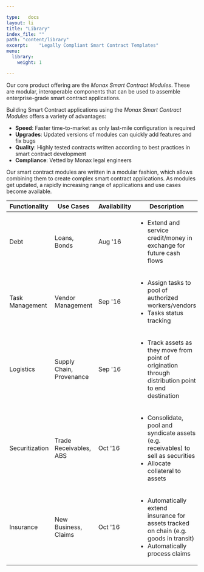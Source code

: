 ```yaml
---

type:   docs
layout: li
title: "Library"
index_file: ""
path: "content/library"
excerpt:    "Legally Compliant Smart Contract Templates"
menu:
  library:
    weight: 1

---
```


Our core product offering are the *Monax Smart Contract Modules*. These are modular, interoperable components that can be used to assemble enterprise-grade smart contract applications.

Building Smart Contract applications using the *Monax Smart Contract Modules* offers a variety of advantages:

* __Speed__: Faster time-to-market as only last-mile configuration is required
* __Upgrades__: Updated versions of modules can quickly add features and fix bugs
* __Quality__: Highly tested contracts written according to best practices in smart contract development
* __Compliance__: Vetted by Monax legal engineers

Our smart contract modules are written in a modular fashion, which allows combining them to create complex smart contract applications. As modules get updated, a rapidly increasing range of applications and use cases become available.


|Functionality    |Use Cases        |Availability     |Description      |
|---------------  |---------------  |---------------  |---------------  |
|Debt             |Loans, Bonds     |Aug '16        | <ul><li>Extend and service credit/money in exchange for future cash flows</li></ul> |
|Task Management  |Vendor Management  |Sep '16    |<ul><li>Assign tasks to pool of authorized workers/vendors</li><li>Tasks status tracking</li></ul>|
|Logistics        |Supply Chain, Provenance |Sep '16  |<ul><li>Track assets as they move from point of origination through distribution point to end destination</li></ul>|
|Securitization   |Trade Receivables, ABS |Oct '16  |<ul><li>Consolidate, pool and syndicate assets (e.g. receivables) to sell as securities</li><li>Allocate collateral to assets</li></ul>|
|Insurance        |New Business, Claims |Oct '16  |<ul><li>Automatically extend insurance for assets tracked on chain (e.g. goods in transit)</li><li>Automatically process claims</li></ul>|